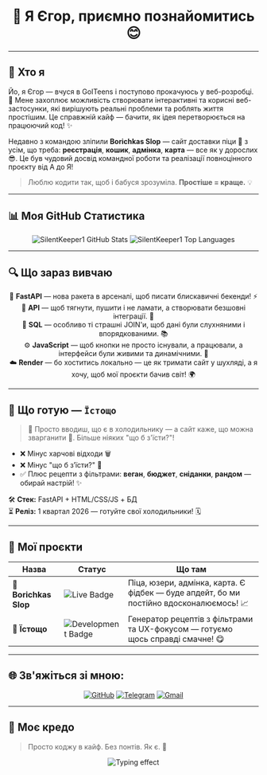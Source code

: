 <h1 align="center">👋 Я Єгор, приємно познайомитись 😊</h1>

---

## 🧠 Хто я

Йо, я Єгор — вчуся в GoITeens і поступово прокачуюсь у веб-розробці. 🚀 Мене захоплює можливість створювати інтерактивні та корисні веб-застосунки, які вирішують реальні проблеми та роблять життя простішим. Це справжній кайф — бачити, як ідея перетворюється на працюючий код! ✨

Недавно з командою зліпили **Borichkas Slop** — сайт доставки піци 🍕 з усім, що треба: **реєстрація**, **кошик**, **адмінка**, **карта** — все як у дорослих 😎. Це був чудовий досвід командної роботи та реалізації повноцінного проєкту від А до Я!

> Люблю кодити так, щоб і бабуся зрозуміла. **Простіше = краще.** 💡

---

## 📊 Моя GitHub Статистика

<p align="center">
  <img src="https://github-readme-stats.vercel.app/api?username=SilentKeeper1&show_icons=true&theme=dark&include_all_commits=true&count_private=true" alt="SilentKeeper1 GitHub Stats" />
  <img src="https://github-readme-stats.vercel.app/api/top-langs/?username=SilentKeeper1&layout=compact&theme=dark" alt="SilentKeeper1 Top Languages" />
</p>

---

## 🔍 Що зараз вивчаю

<p align="center">
  🐍 <b>FastAPI</b> — нова ракета в арсеналі, щоб писати блискавичні бекенди! ⚡️<br>
  🔗 <b>API</b> — щоб тягнути, пушити і не ламати, а створювати безшовні інтеграції. 🤝<br>
  🧠 <b>SQL</b> — особливо ті страшні JOIN'и, щоб дані були слухняними і впорядкованими. 📚<br>
  ⚙️ <b>JavaScript</b> — щоб кнопки не просто існували, а працювали, а інтерфейси були живими та динамічними. 🎨<br>
  ☁️ <b>Render</b> — бо хоститись локально — це як тримати сайт у шухляді, а я хочу, щоб мої проєкти бачив світ! 🌍
</p>

---

## 🍳 Що готую — `Їстощо`

> 🧠 Просто вводиш, що є в холодильнику — а сайт каже, що можна зварганити 🍲. Більше ніяких "що б з'їсти?"!

- ❌ Мінус харчові відходи 🗑️  
- ❌ Мінус "що б з’їсти?" 🤔  
- ✅ Плюс рецепти з фільтрами: **веган**, **бюджет**, **сніданки**, **рандом** — обирай настрій! ✨

🛠 **Стек:** FastAPI + HTML/CSS/JS + БД  
⏳ **Реліз:** 1 квартал 2026 — готуйте свої холодильники! 🗓️

---

## 🚧 Мої проєкти

| Назва | Статус | Що там |
|------|--------|--------|
| 🍕 **Borichkas Slop** | <img src="https://img.shields.io/badge/Status-Live-brightgreen?style=for-the-badge&logo=vercel" alt="Live Badge"> | Піца, юзери, адмінка, карта. Є фідбек — буде апдейт, бо ми постійно вдосконалюємось! 📈 |
| 🍳 **Їстощо** | <img src="https://img.shields.io/badge/Status-Development-blue?style=for-the-badge&logo=github" alt="Development Badge"> | Генератор рецептів з фільтрами та UX-фокусом — готуємо щось справді смачне! 😋 |

---

## 🌐 Зв'яжіться зі мною:

<p align="center">
  <a href="https://github.com/SilentKeeper1" target="_blank"><img src="https://img.shields.io/badge/GitHub-100000?style=for-the-badge&logo=github&logoColor=white" alt="GitHub"></a>
  <!-- Якщо є LinkedIn, додай: -->
  <!-- <a href="https://www.linkedin.com/in/ВАШ_ЛІНКЕДИН_ПРОФІЛЬ/" target="_blank"><img src="https://img.shields.io/badge/LinkedIn-0077B5?style=for-the-badge&logo=linkedin&logoColor=white" alt="LinkedIn"></a> -->
  <a href="https://t.me/SilentKeeper" target="_blank"><img src="https://img.shields.io/badge/Telegram-2CA5E0?style=for-the-badge&logo=telegram&logoColor=white" alt="Telegram"></a>
  <a href="mailto:ВАША_ЕЛЕКТРОННА_ПОШТА@gmail.com" target="_blank"><img src="https://img.shields.io/badge/Gmail-D14836?style=for-the-badge&logo=gmail&logoColor=white" alt="Gmail"></a>
</p>

---

## 🧩 Моє кредо

> Просто коджу в кайф. Без понтів. Як є. 🤘

<p align="center">
  <img src="https://readme-typing-svg.demolab.com?font=Fira+Code&size=22&pause=1000&color=00F58E&center=true&vCenter=true&width=460&lines=Code+smart.+Ship+hard.;FastAPI+fanboy+in+progress...;Less+talk.+More+commit.;%F0%9F%92%BB+%F0%9F%94%A5+%F0%9F%9A%80" alt="Typing effect" />
</p>
